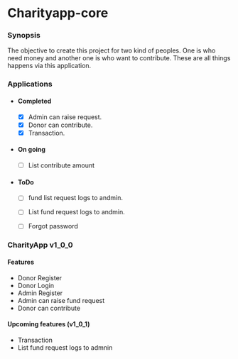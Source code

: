 # Charityapp-core

### Synopsis

The objective to create this project for two kind of peoples.
One is who need money and another one is who want to contribute.
These are all things happens via this application.

### Applications

- #### Completed

  - [x]  Admin can raise request.
  - [x] Donor can contribute.
  - [x] Transaction.
- #### On going
  - [ ] List contribute amount

- #### ToDo
  - [ ]  fund list request logs to andmin.
  - [ ] List fund request logs to andmin.
  - [ ] Forgot password


### CharityApp v1_0_0
#### Features
  - Donor Register
  - Donor Login
  - Admin Register
  - Admin can raise fund request
  - Donor can contribute
####  Upcoming features (v1_0_1)
  - Transaction
  - List fund request logs to admnin
